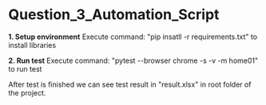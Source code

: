 # Question_3_Automation_Script
**1. Setup environment**
Execute command: "pip insatll -r requirements.txt" to install libraries

**2.  Run test**
Execute command: "pytest --browser chrome -s -v -m home01" to run test

After test is finished we can see test result in "result.xlsx" in root folder of the project.
